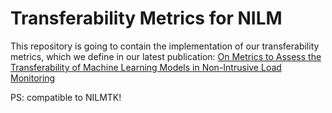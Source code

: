 # Transferability Metrics for NILM

This repository is going to contain the implementation of our transferability metrics, which we define in our latest publication: [On Metrics to Assess the Transferability of Machine
Learning Models in Non-Intrusive Load Monitoring](https://arxiv.org/pdf/1912.06200.pdf)

PS: compatible to NILMTK!
